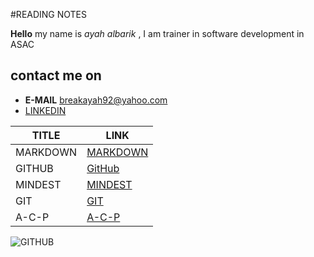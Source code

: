 #READING NOTES

**Hello**
my name is *ayah albarik* , I am trainer in software development in ASAC 

## contact  me on 
  * **E-MAIL**
  breakayah92@yahoo.com
  * [LINKEDIN]( https://www.linkedin.com/feed/)
  
TITLE  | LINK 
------------ | -------------
MARKDOWN |[MARKDOWN](https://ayahalbarik.github.io/reading-notes/mastering%20markdown)
GITHUB |[GitHub](https://ayahalbarik.github.io/reading-notes/github)
MINDEST  |[MINDEST](https://ayahalbarik.github.io/reading-notes/mindest%20growth)
GIT |[GIT ]( https://ayahalbarik.github.io/reading-notes/git)
A-C-P  |[A-C-P](https://ayahalbarik.github.io/reading-notes/ACP)

![GITHUB](https://github.githubassets.com/images/modules/open_graph/github-mark.png)
